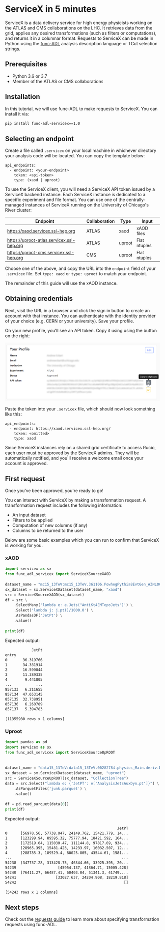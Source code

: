 # ServiceX in 5 minutes

ServiceX is a data delivery service for high energy physicists working on the ATLAS and CMS collaborations on the LHC. It retrieves data from the grid, applies any desired transformations (such as filters or computations), and returns it in a columnar format.
Requests to ServiceX can be made in Python using the [func-ADL](https://pypi.org/project/func-adl-servicex/1.0/) analysis description language or TCut selection strings.

## Prerequisites
- Python 3.6 or 3.7
- Member of the ATLAS or CMS collaborations

## Installation

In this tutorial, we will use func-ADL to make requests to ServiceX. 
You can install it via:
```bash
pip install func-adl-servicex==1.0
```

## Selecting an endpoint

Create a file called `.servicex` on your local machine in whichever directory your analysis code will be located. You can copy the template below:
```
api_endpoints:
  - endpoint: <your-endpoint>
    token: <api-token>
    type: (xaod | uproot)
```

To use the ServiceX client, you will need a ServiceX API token issued by a ServiceX backend instance.
Each ServiceX instance is dedicated to a specific experiment and file format.
You can use one of the centrally-managed instances of ServiceX running on the University of Chicago's River cluster:

| Endpoint                                   | Collaboration | Type   | Input        |
|-----------------------------               |------         |-----   |-------       |
| https://xaod.servicex.ssl-hep.org          | ATLAS         | xaod   | xAOD files   |
| https://uproot-atlas.servicex.ssl-hep.org  | ATLAS         | uproot | Flat ntuples |
| https://uproot-cms.servicex.ssl-hep.org    | CMS           | uproot | Flat ntuples |


Choose one of the above, and copy the URL into the `endpoint` field of your `.servicex` file. Set `type: xaod` or `type: uproot` to match your endpoint.

The remainder of this guide will use the xAOD instance.

## Obtaining credentials

Next, visit the URL in a browser and click the sign in button to create an account with that instance.
You can authenticate with the identity provider of your choice (e.g. CERN or your university). Save your profile.

On your new profile, you'll see an API token. Copy it using using the button on the right:

![Copying API token](img/copy-api-token.png)

Paste the token into your `.servicex` file, which should now look something like this:
```
api_endpoints:
  - endpoint: https://xaod.servicex.ssl-hep.org/
    token: <omitted>
    type: xaod
```

Since ServiceX instances rely on a shared grid certificate to access Rucio, each user must be approved by the ServiceX admins. They will be automatically notified, and you'll receive a welcome email once your account is approved.

## First request

Once you've been approved, you're ready to go!

You can interact with ServiceX by making a transformation request. A transformation request includes the following information:

- An input dataset
- Filters to be applied
- Computation of new columns (if any)
- Columns to be returned to the user

Below are some basic examples which you can run to confirm that ServiceX is working for you.

### xAOD

```python
import servicex as sx
from func_adl_servicex import ServiceXSourceXAOD

dataset_name = "mc15_13TeV:mc15_13TeV.361106.PowhegPythia8EvtGen_AZNLOCTEQ6L1_Zee.merge.DAOD_STDM3.e3601_s2576_s2132_r6630_r6264_p2363_tid05630052_00"
sx_dataset = sx.ServiceXDataset(dataset_name, "xaod")
src = ServiceXSourceXAOD(sx_dataset)
df = src \
    .SelectMany('lambda e: e.Jets("AntiKt4EMTopoJets")') \
    .Select('lambda j: j.pt()/1000.0') \
    .AsPandasDF('JetPt') \
    .value()

print(df)
```

Expected output:
```
            JetPt
entry            
0       36.319766
1       34.331914
2       16.590844
3       11.389335
4        9.441805
...           ...
857133   6.211655
857134  47.653145
857135  32.738951
857136   6.260789
857137   5.394783

[11355980 rows x 1 columns]
```

### Uproot

```python
import pandas as pd
import servicex as sx
from func_adl_servicex import ServiceXSourceUpROOT


dataset_name = "data15_13TeV:data15_13TeV.00282784.physics_Main.deriv.DAOD_PHYSLITE.r9264_p3083_p4165_tid21568807_00"
sx_dataset = sx.ServiceXDataset(dataset_name, "uproot")
src = ServiceXSourceUpROOT(sx_dataset, "CollectionTree")
data = src.Select("lambda e: {'JetPT': e['AnalysisJetsAuxDyn.pt']}") \
    .AsParquetFiles('junk.parquet') \
    .value()

df = pd.read_parquet(data[0])
print(df)
```

Expected output:
```
                                                   JetPT
0      [56970.56, 57738.047, 24149.762, 15421.779, 14...
1      [123299.94, 89595.32, 75777.94, 18421.592, 164...
2      [172519.64, 115030.47, 111144.8, 97817.69, 934...
3      [28965.395, 15481.423, 14233.97, 16032.507, 12...
4      [288785.3, 189529.4, 80025.805, 43544.61, 1581...
...                                                  ...
54238  [347737.28, 313428.75, 46344.66, 33925.395, 20...
54239                   [45954.137, 41864.71, 15005.428]
54240  [76411.27, 66487.41, 60403.04, 51341.3, 41749....
54241                  [33027.637, 24204.908, 18219.818]
54242                                                 []

[54243 rows x 1 columns]
```

## Next steps

Check out the [requests guide](requests.md) to learn more about specifying transformation requests using func-ADL.
